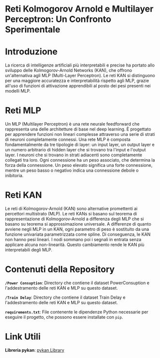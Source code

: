 # Reti Kolmogorov Arnold e Multilayer Perceptron: Un Confronto Sperimentale

# Introduzione
La ricerca di intelligenze artificiali più interpretabili e precise ha portato allo sviluppo delle Kolmogorov-Arnold Networks (KAN), che offrono un'alternativa agli MLP (Multi-Layer Perceptron). Le reti KAN si distinguono per una maggiore accuratezza e interpretabilità rispetto agli MLP, grazie all'uso di funzioni di attivazione apprendibili al posto dei pesi presenti nei modelli MLP.

# Reti MLP
Un MLP (Multilayer Perceptron) è una rete neurale feedforward che rappresenta una delle architetture di base nel deep learning. È progettato per apprendere funzioni non lineari complesse attraverso una serie di strati di neuroni completamente connessi.
Una rete MLP è composta fondamentalmente da tre tipologie di layer: un input layer, un output layer e un numero arbitrario di hidden layer che si trovano tra l'input e l'output layer. 
I neuroni che si trovano in strati adiacenti sono completamente collegati tra loro. Ogni connessione ha un peso associato, che determina la forza della connessione. Un peso elevato significa una forte connessione, mentre un peso basso o negativo indica una connessione debole o inibitoria. 

# Reti KAN
Le reti di Kolmogorov-Arnold (KAN) sono alternative promettenti ai percettori multistrato (MLP). Le reti KANs si basano sul teorema di rappresentazione di Kolmogorov-Arnold a differenza degli MLP che si basano su teorema si approssimazione universale.
A differenze di quanto avviene negli MLP in un KAN, ogni parametro di peso è sostituito da una funzione univariata  parametrizzata come spline. Di conseguenza, le KAN non hanno pesi lineari. I nodi sommano poi i segnali in entrata senza applicare alcuna non-linearità.
Questo cambiamento rende le KAN più interpretabili degli MLP.

# Contenuti della Repository
**`/Power Consuption`**: Directory che contiene il dataset PowerConsuption e l'addestramento delle reti KAN  e MLP su questo dataset.

**`/Train Delay`**: Directory che contiene il dataset Train Delay e l'addestramento delle reti KAN  e MLP su questo dataset.

**`requirements.txt`**: File contenente le dipendenze Python necessarie per eseguire il progetto, che possono essere installate con `pip`.

# Link Utili
**Libreria pykan**: [pykan Library](https://github.com/KindXiaoming/pykan)
